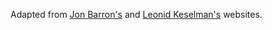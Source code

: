 Adapted from [Jon Barron's](https://jonbarron.info/) and [Leonid Keselman's](https://leonidk.com) websites.
